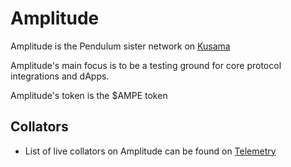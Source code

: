 # Amplitude

Amplitude is the Pendulum sister network on [Kusama](https://kusama.network/)

Amplitude's main focus is to be a testing ground for core protocol integrations and dApps.

Amplitude's token is the $AMPE token

## Collators

* List of live collators on Amplitude can be found on [Telemetry](https://telemetry.polkadot.io/#/0xcceae7f3b9947cdb67369c026ef78efa5f34a08fe5808d373c04421ecf4f1aaf)

